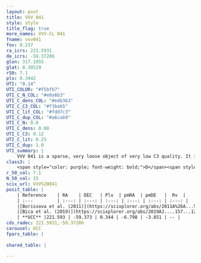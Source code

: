 ```yaml
---
layout: post
title: VVV 041
style: style
title_flag: true
more_names: VVV-CL 041
fname: vvv041
fov: 0.237
ra_icrs: 221.5931
de_icrs: -59.37286
glon: 317.1055
glat: 0.30529
r50: 7.1
plx: 0.3442
UTI: "0.14"
UTI_COLOR: "#f5bfb7"
UTI_C_N_COL: "#e0a6b3"
UTI_C_dens_COL: "#edb3b3"
UTI_C_C3_COL: "#f3bab5"
UTI_C_lit_COL: "#fdd7c3"
UTI_C_dup_COL: "#a6cab9"
UTI_C_N: 0.0
UTI_C_dens: 0.08
UTI_C_C3: 0.12
UTI_C_lit: 0.25
UTI_C_dup: 1.0
UTI_summary: |
    VVV 041 is a sparse, very loose object of very low C3 quality. It is poorly studied in the literature, with no articles listed in the last 6 years.<br><br><span style="color: #99180f; font-weight: bold;">Warning: </span>contains less than 25 stars with <i>P>0.5</i> estimated.
class3: |
    <span style="color: purple; font-weight: bold;">D</span><span style="color: red; font-weight: bold;">C</span>
r_50_val: 7.1
N_50_val: 15
scix_url: VVV%20041
posit_table: |
    | Reference    | RA    | DEC   | Plx  | pmRA  | pmDE   |  Rv  |
    | :---         | :---: | :---: | :---: | :---: | :---: | :---: |
    |[Borissova et al. (2011)](https://scixplorer.org/abs/2011A%26A...532A.131B) | 221.608 | -59.388 | -- | -- | -- | -- |
    |[Bica et al. (2019)](https://scixplorer.org/abs/2019AJ....157...12B) | 221.61 | -59.388 | -- | -- | -- | -- |
    | **UCC** |221.593 | -59.373 | 0.344 | -6.798 | -3.851 | -- | 
cds_radec: 221.5931,-59.37286
carousel: UCC
fpars_table: |
    
shared_table: |
    
---
```

